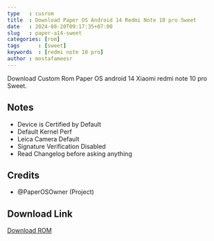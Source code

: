 ```yaml
---
type   : cusrom
title  : Download Paper OS Android 14 Redmi Note 10 pro Sweet
date   : 2024-08-20T09:17:35+07:00
slug   : paper-a14-sweet
categories: [rom]
tags      : [sweet]
keywords  : [redmi note 10 pro]
author : mostafameesr
---
```


Download Custom Rom Paper OS android 14 Xiaomi redmi note 10 pro Sweet.

## Notes
- Device is Certified by Default
- Default Kernel Perf 
- Leica Camera Default 
- Signature Verification Disabled
- Read Changelog before asking anything

## Credits
- @PaperOSOwner (Project)


## Download Link
[Download ROM](https://drive.google.com/file/d/1-2ag0yIeyRrwtbmuz9h2MREmSRpr17g3/view?usp=drivesdk)

